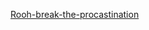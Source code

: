[Rooh-break-the-procastination](https://github.com/MaheshShukla1/AWS-VPC/wiki/Rooh-break-the-procastination)

